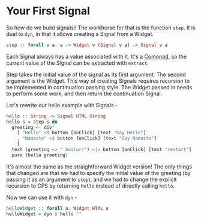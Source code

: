 # Your First Signal

So how do we build signals? The workhorse for that is the function `step`. It is dual to `dyn`, in that it allows creating a Signal from a Widget.

```purescript
step :: forall v a. a -> Widget v (Signal v a) -> Signal v a
```

Each Signal always has a value associated with it. It's a [Comonad](https://pursuit.purescript.org/packages/purescript-control/docs/Control.Comonad#t:Comonad), so the current value of the Signal can be extracted with `extract`.

Step takes the initial value of the signal as its first argument. The second argument is the Widget. This way of creating Signals requires recursion to be implemented in continuation passing style. The Widget passed in needs to perform some work, and then return the continuation Signal.

Let's rewrite our hello example with Signals -

```purescript
hello :: String -> Signal HTML String
hello s = step s do
  greeting <- div'
    [ "Hello" <$ button [onClick] [text "Say Hello"]
    , "Namaste" <$ button [onClick] [text "Say Namaste"]
    ]
  text (greeting <> " Sailor!") <|> button [onClick] [text "restart"]
  pure (hello greeting)
```

It's almost the same as the straightforward Widget version! The only things that changed are that we had to specify the initial value of the greeting (by passing it as an argument to `step`), and we had to change the explicit recursion to CPS by returning `hello` instead of directly calling `hello`.

Now we can use it with `dyn` -

```purescript
helloWidget :: forall a. Widget HTML a
helloWidget = dyn $ hello ""
```
